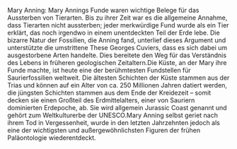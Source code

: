Mary Anning: Mary Annings Funde waren wichtige Belege für das Aussterben von Tierarten. Bis zu ihrer Zeit war es die allgemeine Annahme, dass Tierarten nicht aussterben; jeder merkwürdige Fund wurde als ein Tier erklärt, das noch irgendwo in einem unentdeckten Teil der Erde lebe. Die bizarre Natur der Fossilien, die Anning fand, unterlief dieses Argument und unterstützte die umstrittene These Georges Cuviers, dass es sich dabei um ausgestorbene Arten handelte. Dies bereitete den Weg für das Verständnis des Lebens in früheren geologischen Zeitaltern.Die Küste, an der Mary ihre Funde machte, ist heute eine der berühmtesten Fundstellen für Saurierfossilien weltweit. Die ältesten Schichten der Küste stammen aus der Trias und können auf ein Alter von ca. 250 Millionen Jahren datiert werden, die jüngsten Schichten stammen aus dem Ende der Kreidezeit – somit decken sie einen Großteil des Erdmittelalters, einer von Sauriern dominierten Erdepoche, ab. Sie wird allgemein Jurassic Coast genannt und gehört zum Weltkulturerbe der UNESCO.Mary Anning selbst geriet nach ihrem Tod in Vergessenheit, wurde in den letzten Jahrzehnten jedoch als eine der wichtigsten und außergewöhnlichsten Figuren der frühen Paläontologie wiederentdeckt.
